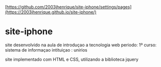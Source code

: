 [https://github.com/2003jhenrique/site-iphone/settings/pages](https://2003jhenrique.github.io/site-iphone/)

# site-iphone
site desenvolvido na aula de introduçao a tecnologia web
periodo: 1º
curso: sistema de informaçao
intituiçao : unirios

site implementado com HTML e CSS, utilizando a biblioteca jquery
